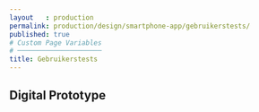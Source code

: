 ```yaml
---
layout   : production
permalink: production/design/smartphone-app/gebruikerstests/
published: true
# Custom Page Variables
# ─────────────────────
title: Gebruikerstests
---
```


Digital Prototype
-----------------
